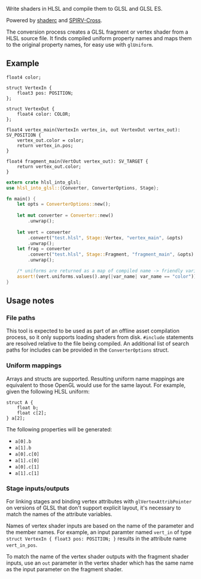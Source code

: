 Write shaders in HLSL and compile them to GLSL and GLSL ES.

Powered by [shaderc](https://github.com/google/shaderc) and
[SPIRV-Cross](https://github.com/KhronosGroup/SPIRV-Cross).

The conversion process creates a GLSL fragment or vertex shader from a HLSL source file. It finds compiled uniform property names and maps them to the original property names, for easy use with `glUniform`.

## Example

```hlsl
float4 color;
        
struct VertexIn { 
    float3 pos: POSITION;
};

struct VertexOut { 
    float4 color: COLOR; 
};

float4 vertex_main(VertexIn vertex_in, out VertexOut vertex_out): SV_POSITION {
    vertex_out.color = color;
    return vertex_in.pos;
}

float4 fragment_main(VertOut vertex_out): SV_TARGET {
    return vertex_out.color;
}

```

```rust
extern crate hlsl_into_glsl;
use hlsl_into_glsl::{Converter, ConverterOptions, Stage};

fn main() {
    let opts = ConverterOptions::new();
    
    let mut converter = Converter::new()
        .unwrap();
        
    let vert = converter
        .convert("test.hlsl", Stage::Vertex, "vertex_main", &opts)
        .unwrap();
    let frag = converter
        .convert("test.hlsl", Stage::Fragment, "fragment_main", &opts)
        .unwrap();

    /* uniforms are returned as a map of compiled name -> friendly variable name */
    assert!(vert.uniforms.values().any(|var_name| var_name == "color"));
}
```

## Usage notes

### File paths

This tool is expected to be used as part of an offline asset compilation process, so it only supports loading shaders from disk. `#include` statements are resolved relative to the file being compiled. An additional list of search paths for includes can be provided in the `ConverterOptions` struct.

### Uniform mappings

Arrays and structs are supported. Resulting uniform name mappings are equivalent to those OpenGL would use for the same layout. For example, given the following HLSL uniform:

```hlsl
struct A { 
    float b; 
    float c[2]; 
} a[2];
```

The following properties will be generated:
* `a[0].b`
* `a[1].b`
* `a[0].c[0]`
* `a[1].c[0]`
* `a[0].c[1]`
* `a[1].c[1]`

### Stage inputs/outputs

For linking stages and binding vertex attributes with `glVertexAttribPointer` on versions of GLSL that don't support explicit layout, it's necessary to match the names of the attribute variables.

Names of vertex shader inputs are based on the name of the parameter and the member names. For example, an input paramter named `vert_in` of type `struct VertexIn { float3 pos: POSITION; }` results in the attribute name `vert_in_pos`.

To match the name of the vertex shader outputs with the fragment shader inputs, use an `out` parameter in the vertex shader which has the same name as the input parameter on the fragment shader.